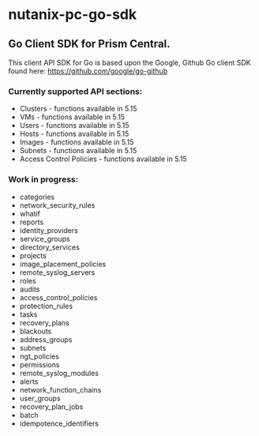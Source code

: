 # nutanix-pc-go-sdk

## Go Client SDK for Prism Central.

This client API SDK for Go is based upon the Google, Github Go client SDK found here: https://github.com/google/go-github

### Currently supported API sections:

- Clusters - functions available in 5.15
- VMs - functions available in 5.15
- Users - functions available in 5.15
- Hosts - functions available in 5.15
- Images - functions available in 5.15
- Subnets - functions available in 5.15
- Access Control Policies - functions available in 5.15

### Work in progress:

- categories
- network_security_rules
- whatif
- reports
- identity_providers
- service_groups
- directory_services
- projects
- image_placement_policies
- remote_syslog_servers
- roles
- audits
- access_control_policies
- protection_rules
- tasks
- recovery_plans
- blackouts
- address_groups
- subnets
- ngt_policies
- permissions
- remote_syslog_modules
- alerts
- network_function_chains
- user_groups
- recovery_plan_jobs
- batch
- idempotence_identifiers
